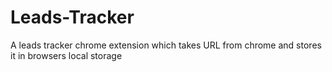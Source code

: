 # Leads-Tracker
A leads tracker chrome extension which takes URL from chrome and stores it in browsers local storage
